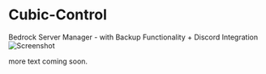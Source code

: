 # Cubic-Control
Bedrock Server Manager - with Backup Functionality + Discord Integration
![Screenshot](https://media.discordapp.net/attachments/1062337655465062420/1080399167073038397/SPOILER_image.png "Working Prototype")

more text coming soon.
